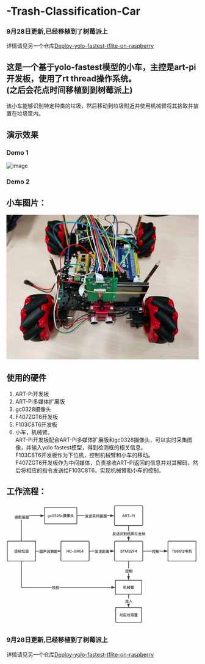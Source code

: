 # **-Trash-Classification-Car**  
### **9月28日更新,已经移植到了树莓派上**
详情请见另一个仓库[Deploy-yolo-fastest-tflite-on-raspberry](https://github.com/Charlie839242/Deploy-yolo-fastest-tflite-on-raspberry)  
  
  
这是一个基于yolo-fastest模型的小车，主控是art-pi开发板，使用了rt thread操作系统。  
**(之后会花点时间移植到到树莓派上)**  
----------------------------------  

该小车能够识别特定种类的垃圾，然后移动到垃圾附近并使用机械臂将其拾取并放置在垃圾筐内。

## **演示效果**    
### **Demo 1**
![image](https://github.com/Charlie839242/-Trash-Classification-Car/blob/main/imgs/demo_1.gif)  
### **Demo 2**  


## 小车图片：  
![image](https://github.com/Charlie839242/-Trash-Classification-Car/blob/main/imgs/car_first_layer.jpg)  

## **使用的硬件**
1. ART-Pi开发板  
2. ART-Pi多媒体扩展版  
3. gc0328摄像头  
4. F407ZGT6开发板  
5. F103C8T6开发板  
6. 小车，机械臂。  
ART-Pi开发板配合ART-Pi多媒体扩展版和gc0328摄像头，可以实时采集图像，并输入yolo fastest模型，得到检测框的相关信息。  
F103C8T6开发板作为下位机，控制机械臂和小车的移动。  
F407ZGT6开发板作为中间媒体，负责接收ART-Pi返回的信息并对其解码，然后将相应的指令发送给F103C8T6，实现机械臂和小车的控制。  

## 工作流程：  
![image](https://github.com/Charlie839242/-Trash-Classification-Car/blob/main/imgs/work_flow.png)  
  
    
      
      
### **9月28日更新,已经移植到了树莓派上**
详情请见另一个仓库[Deploy-yolo-fastest-tflite-on-raspberry](https://github.com/Charlie839242/Deploy-yolo-fastest-tflite-on-raspberry)













